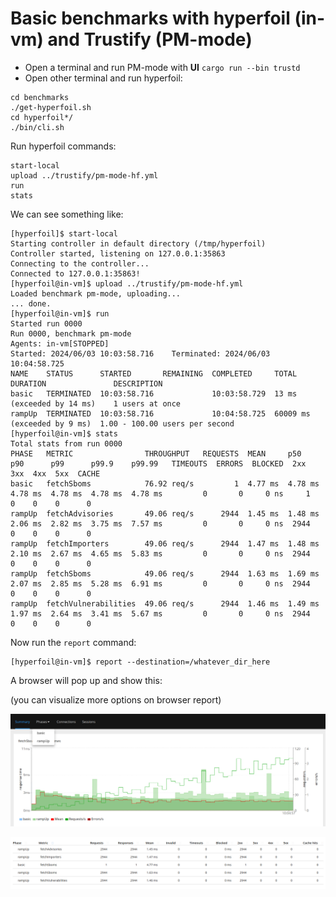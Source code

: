 # Basic benchmarks with hyperfoil (in-vm) and Trustify (PM-mode)

* Open a terminal and run PM-mode with **UI** `cargo run --bin trustd`
* Open other terminal and run hyperfoil:

```shell
cd benchmarks
./get-hyperfoil.sh
cd hyperfoil*/
./bin/cli.sh
```

Run hyperfoil commands:

```shell
start-local
upload ../trustify/pm-mode-hf.yml
run
stats
```

We can see something like:

```shell
[hyperfoil]$ start-local
Starting controller in default directory (/tmp/hyperfoil)
Controller started, listening on 127.0.0.1:35863
Connecting to the controller...
Connected to 127.0.0.1:35863!
[hyperfoil@in-vm]$ upload ../trustify/pm-mode-hf.yml
Loaded benchmark pm-mode, uploading...
... done.
[hyperfoil@in-vm]$ run
Started run 0000
Run 0000, benchmark pm-mode
Agents: in-vm[STOPPED]
Started: 2024/06/03 10:03:58.716    Terminated: 2024/06/03 10:04:58.725
NAME    STATUS      STARTED       REMAINING  COMPLETED     TOTAL DURATION               DESCRIPTION
basic   TERMINATED  10:03:58.716             10:03:58.729  13 ms (exceeded by 14 ms)    1 users at once
rampUp  TERMINATED  10:03:58.716             10:04:58.725  60009 ms (exceeded by 9 ms)  1.00 - 100.00 users per second
[hyperfoil@in-vm]$ stats
Total stats from run 0000
PHASE   METRIC                THROUGHPUT   REQUESTS  MEAN     p50      p90      p99      p99.9    p99.99   TIMEOUTS  ERRORS  BLOCKED  2xx   3xx  4xx  5xx  CACHE
basic   fetchSboms            76.92 req/s         1  4.77 ms  4.78 ms  4.78 ms  4.78 ms  4.78 ms  4.78 ms         0       0     0 ns     1    0    0    0      0
rampUp  fetchAdvisories       49.06 req/s      2944  1.45 ms  1.48 ms  2.06 ms  2.82 ms  3.75 ms  7.57 ms         0       0     0 ns  2944    0    0    0      0
rampUp  fetchImporters        49.06 req/s      2944  1.47 ms  1.48 ms  2.10 ms  2.67 ms  4.65 ms  5.83 ms         0       0     0 ns  2944    0    0    0      0
rampUp  fetchSboms            49.06 req/s      2944  1.63 ms  1.69 ms  2.07 ms  2.85 ms  5.28 ms  6.91 ms         0       0     0 ns  2944    0    0    0      0
rampUp  fetchVulnerabilities  49.06 req/s      2944  1.46 ms  1.49 ms  1.97 ms  2.64 ms  3.41 ms  5.67 ms         0       0     0 ns  2944    0    0    0      0
```

Now run the `report` command:

```shell
[hyperfoil@in-vm]$ report --destination=/whatever_dir_here
```

A browser will pop up and show this:

(you can visualize more options on browser report)

![01](img/1.png)

![02](img/2.png)
